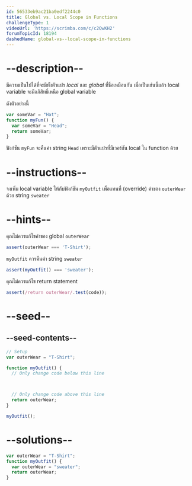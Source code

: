 ```yaml
---
id: 56533eb9ac21ba0edf2244c0
title: Global vs. Local Scope in Functions
challengeType: 1
videoUrl: 'https://scrimba.com/c/c2QwKH2'
forumTopicId: 18194
dashedName: global-vs--local-scope-in-functions
---
```


# --description--

มีความเป็นไปได้ที่จะมีทั้งตัวแปร <dfn>local</dfn> และ <dfn>global</dfn> ที่ชื่อเหมือนกัน เมื่อเป็นเช่นนี้แล้ว local variable จะมีอภิสิทธิ์เหนือ global variable

ดังตัวอย่างนี้

```js
var someVar = "Hat";
function myFun() {
  var someVar = "Head";
  return someVar;
}
```

ฟังก์ชัน `myFun` จะคืนค่า string  `Head` เพราะมีตัวแปรที่มีเวอร์ชัน local ใน function ด้วย

# --instructions--

จงเพิ่ม local variable ให้กับฟังก์ชัน `myOutfit` เพื่อแทนที่ (override) ค่าของ `outerWear` ด้วย string `sweater`

# --hints--

คุณไม่ควรแก้ไขค่าของ global `outerWear`

```js
assert(outerWear === 'T-Shirt');
```

`myOutfit` ควรคืนค่า string `sweater`

```js
assert(myOutfit() === 'sweater');
```

คุณไม่ควรแก้ไข return statement

```js
assert(/return outerWear/.test(code));
```

# --seed--

## --seed-contents--

```js
// Setup
var outerWear = "T-Shirt";

function myOutfit() {
  // Only change code below this line



  // Only change code above this line
  return outerWear;
}

myOutfit();
```

# --solutions--

```js
var outerWear = "T-Shirt";
function myOutfit() {
  var outerWear = "sweater";
  return outerWear;
}
```
